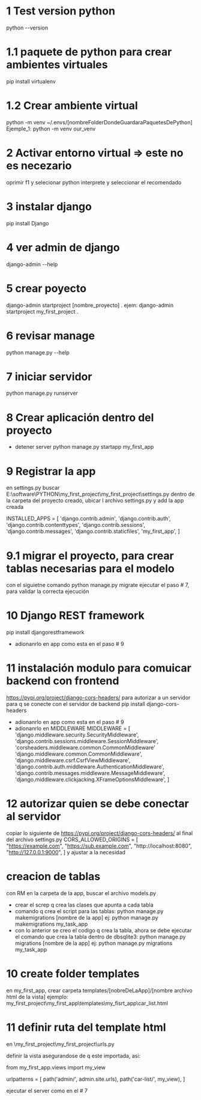 # 1 Test version python
python --version

# 1.1 paquete de python para crear ambientes virtuales
pip install virtualenv

# 1.2 Crear ambiente virtual
python -m venv ~/.envs/[nombreFolderDondeGuardaraPaquetesDePython]
Ejemple_1: python -m venv our_venv


# 2 Activar entorno virtual => este no es necezario
oprimir f1 y selecionar python interprete
y seleccionar el recomendado

# 3 instalar django
pip install Django

# 4 ver admin de django
django-admin --help

# 5 crear poyecto
django-admin startproject [nombre_proyecto] .
ejem: django-admin startproject my_first_project .

# 6 revisar manage
python manage.py --help

# 7 iniciar servidor
python manage.py runserver

# 8 Crear aplicación dentro del proyecto
- detener server
python manage.py startapp my_first_app

# 9 Registrar la app
en settings.py buscar E:\software\PYTHON\my_first_project\my_first_project\settings.py
dentro de la carpeta del proyecto creado, ubicar l archivo settings.py y add la app creada

INSTALLED_APPS = [
    'django.contrib.admin',
    'django.contrib.auth',
    'django.contrib.contenttypes',
    'django.contrib.sessions',
    'django.contrib.messages',
    'django.contrib.staticfiles',
    'my_first_app',
]

# 9.1 migrar el proyecto, para crear tablas necesarias para el modelo
con el siguietne comando
python manage.py migrate
ejecutar el paso # 7, para validar la correcta ejecución

# 10 Django REST framework
pip install djangorestframework
- adionanrlo en app como esta en el paso # 9

# 11 instalación modulo para comuicar backend con frontend
https://pypi.org/project/django-cors-headers/
para autorizar a un servidor para q se conecte con el servidor de backend
pip install django-cors-headers
- adionanrlo en app como esta en el paso # 9
- adionanrlo en MIDDLEWARE
MIDDLEWARE = [
    'django.middleware.security.SecurityMiddleware',
    'django.contrib.sessions.middleware.SessionMiddleware',
    'corsheaders.middleware.common.CommonMiddleware'
    'django.middleware.common.CommonMiddleware',
    'django.middleware.csrf.CsrfViewMiddleware',
    'django.contrib.auth.middleware.AuthenticationMiddleware',
    'django.contrib.messages.middleware.MessageMiddleware',
    'django.middleware.clickjacking.XFrameOptionsMiddleware',
]

# 12 autorizar quien se debe conectar al servidor
copiar lo siguiente de https://pypi.org/project/django-cors-headers/
al final del archivo settings.py 
CORS_ALLOWED_ORIGINS = [
    "https://example.com",
    "https://sub.example.com",
    "http://localhost:8080",
    "http://127.0.0.1:9000",
]
y ajustar a la necesidad

# creacion de tablas
con RM en la carpeta de la app, buscar el archivo models.py
- crear el screp q crea las clases que apunta a cada tabla
- comando q crea el script para las tablas: python manage.py makemigrations [nombre de la app]
ej: python manage.py makemigrations my_task_app
- con lo anterior se creo el codigo q crea la tabla, ahora se debe ejecutar el 
comando que crea la tabla dentro de dbsqlite3: python manage.py migrations [nombre de la app]
ej: python manage.py migrations my_task_app

# 10 create folder templates
en my_first_app, crear carpeta templates/[nobreDeLaApp]/[nombre archivo html de la vista]
ejemplo: my_first_project\my_first_app\templates\my_fisrt_app\car_list.html

# 11 definir ruta del template html
en
\my_first_project\my_first_project\urls.py

definir la vista asegurandose de q este importada, asi:

from my_first_app.views import my_view

urlpatterns = [
    path('admin/', admin.site.urls),
    path('car-list/', my_view),
]

ejecutar el server como en el # 7

